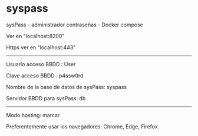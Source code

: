 # syspass
sysPass - administrador contraseñas - Docker compose


Ver en "localhost:8200"

Https ver en "localhost:443"

-----------------------------
Usuario acceso BBDD : User

Clave acceso BBDD : p4ssw0rd 

Nombre de la base de datos de sysPass: syspass

Servidor BBDD para sysPass: db

-----------------------------
Modo hosting: marcar

Preferentemente usar los navegadores: Chrome, Edge, Firefox.
